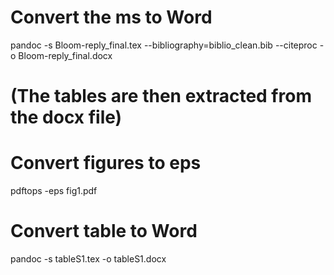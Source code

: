 # Convert the ms to Word
pandoc -s Bloom-reply_final.tex --bibliography=biblio_clean.bib  --citeproc  -o Bloom-reply_final.docx
# (The tables are then extracted from the docx file)

# Convert figures to eps
pdftops -eps fig1.pdf

# Convert table to Word
pandoc -s tableS1.tex -o tableS1.docx

